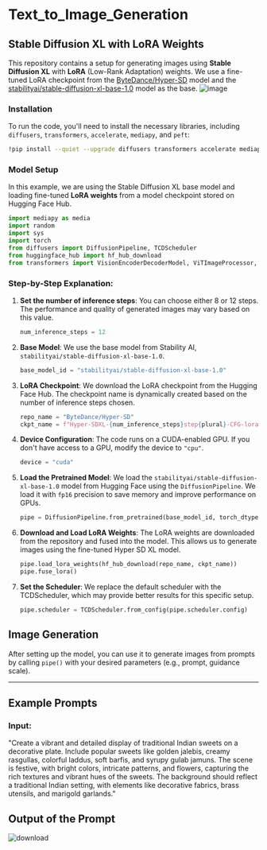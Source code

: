  # Text_to_Image_Generation


## Stable Diffusion XL with LoRA Weights

This repository contains a setup for generating images using **Stable Diffusion XL** with **LoRA** (Low-Rank Adaptation) weights. We use a fine-tuned LoRA checkpoint from the [ByteDance/Hyper-SD](https://huggingface.co/ByteDance/Hyper-SD) model and the [stabilityai/stable-diffusion-xl-base-1.0](https://huggingface.co/stabilityai/stable-diffusion-xl-base-1.0) model as the base.
![image](https://github.com/user-attachments/assets/f332a84e-4190-4e22-828d-0eb3e241e2fd)

### Installation

To run the code, you'll need to install the necessary libraries, including `diffusers`, `transformers`, `accelerate`, `mediapy`, and `peft`:

```bash
!pip install --quiet --upgrade diffusers transformers accelerate mediapy peft
```

### Model Setup

In this example, we are using the Stable Diffusion XL base model and loading fine-tuned **LoRA weights** from a model checkpoint stored on Hugging Face Hub.

```python
import mediapy as media
import random
import sys
import torch
from diffusers import DiffusionPipeline, TCDScheduler
from huggingface_hub import hf_hub_download
from transformers import VisionEncoderDecoderModel, ViTImageProcessor, AutoTokenizer
```

### Step-by-Step Explanation:

1. **Set the number of inference steps**: You can choose either 8 or 12 steps. The performance and quality of generated images may vary based on this value.
   
   ```python
   num_inference_steps = 12
   ```

2. **Base Model**: We use the base model from Stability AI, `stabilityai/stable-diffusion-xl-base-1.0`.
   
   ```python
   base_model_id = "stabilityai/stable-diffusion-xl-base-1.0"
   ```

3. **LoRA Checkpoint**: We download the LoRA checkpoint from the Hugging Face Hub. The checkpoint name is dynamically created based on the number of inference steps chosen.
   
   ```python
   repo_name = "ByteDance/Hyper-SD"
   ckpt_name = f"Hyper-SDXL-{num_inference_steps}step{plural}-CFG-lora.safetensors"
   ```

4. **Device Configuration**: The code runs on a CUDA-enabled GPU. If you don't have access to a GPU, modify the device to `"cpu"`.
   
   ```python
   device = "cuda"
   ```

5. **Load the Pretrained Model**: We load the `stabilityai/stable-diffusion-xl-base-1.0` model from Hugging Face using the `DiffusionPipeline`. We load it with `fp16` precision to save memory and improve performance on GPUs.

   ```python
   pipe = DiffusionPipeline.from_pretrained(base_model_id, torch_dtype=torch.float16, variant="fp16").to(device)
   ```

6. **Download and Load LoRA Weights**: The LoRA weights are downloaded from the repository and fused into the model. This allows us to generate images using the fine-tuned Hyper SD XL model.
   
   ```python
   pipe.load_lora_weights(hf_hub_download(repo_name, ckpt_name))
   pipe.fuse_lora()
   ```

7. **Set the Scheduler**: We replace the default scheduler with the TCDScheduler, which may provide better results for this specific setup.
   
   ```python
   pipe.scheduler = TCDScheduler.from_config(pipe.scheduler.config)
   ```

## Image Generation

After setting up the model, you can use it to generate images from prompts by calling `pipe()` with your desired parameters (e.g., prompt, guidance scale).

---
## Example Prompts
### Input: 
"Create a vibrant and detailed display of traditional Indian sweets on a decorative plate. Include popular sweets like golden jalebis, creamy rasgullas, colorful laddus, soft barfis, and syrupy gulab jamuns. The scene is festive, with bright colors, intricate patterns, and flowers, capturing the rich textures and vibrant hues of the sweets. The background should reflect a traditional Indian setting, with elements like decorative fabrics, brass utensils, and marigold garlands."
## Output of the Prompt

![download](https://github.com/user-attachments/assets/9a9458df-6bd8-45a3-b939-c52baddf3b84)

